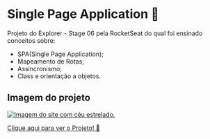 <h1 align="left">Single Page Application 🔭</h1> 
<p>Projeto do Explorer - Stage 06 pela RocketSeat
do qual foi ensinado conceitos sobre:</p>
<ul>
  <li>SPA(Single Page Application);</li>
  <li>Mapeamento de Rotas;</li>
  <li>Assincronismo;</li>
  <li>Class e orientação a objetos.</li>
</ul>

<h2>Imagem do projeto</h2>

<a href="https://single-page-application-eight.vercel.app/" target="_blank">
 <img src="https://i.imgur.com/FS26sey.png" alt="Imagem do site com céu estrelado.">
</a>
<br>

[Clique aqui para ver o Projeto! 🔎](https://single-page-application-eight.vercel.app/)

